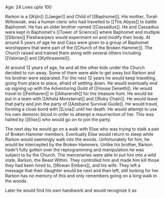 Age: 24
Lives upto 100

Rarkon is a [[Kijin]] [[Jaeger]] and Child of [[Baphomet]]. His mother, Torah Willowoak, was a human cleric who had travelled to [[The Abyss]] to battle Baphomet. He has an older brother named [[Cassadius]]. He and Cassadius were kept in Baphomet's [[Tower of Science]] where Baphomet and multiple [[Sibriex]] Fleshwarpers would experiment on and modify their body. At around 5 years of age he and Cass were given to a group of Baphomet worshippers that were part of the [[Church of the Broken Hammer]]. The Church raised and trained them along with several others including [[Valorian]] and   [[Kythraxeniel]].

At around 12 years of age, he and all the other kids under the Church decided to run away. Some of them were able to get away but Rarkon and his brother were separated. For the next 12 years he would keep travelling, going from place to place, afraid of settling down. He would eventually end up signing up with the Adventuring Guild of [[House Deneith]]. He would travel to [[Fenhaven]] in [[Aihareroth]] for the treasure hunt. He would be put in a team with [[Athela Monsterrat]] and [[Ruby Chain]]. He would leave that party and join the party of [[Azebane Survival Guide]]. He would travel, forming a close bond with [[Livia]] until her death. He would attempt to use his own demonic blood in order to attempt a resurrection of her.  This was halted by [[Elise]] who would go on to join the party.

The next day he would go on a walk with Elise who was trying to stalk a pair of Broken Hammer members. Eventually Elise would return to sleep while Rarkon would seemingly walk into the woods. Unfortunately for him, he would be intercepted by the Broken Hammers. Unlike his brother, Rarkon hadn't fully gotten over the reprogramming and manipulation he was subject to by the Church. The mercenaries were able to put him into a wild state, Rarkon, the Beast Within. They controlled him and made him kill those they had been hired to, [[Rowan Embers]], and his wife. They left a message that their daughter would be next and then left, still looking for her. Rarkon has no memory of this and only remembers going on a long walk in the woods. 

Later he would find his own handiwork and would recognize it as 